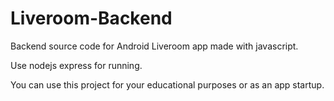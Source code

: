 # Liveroom-Backend
 Backend source code for Android Liveroom app made with javascript. 
 
 Use nodejs express for running.  
 
 You can use this project for your educational purposes or as an app startup.